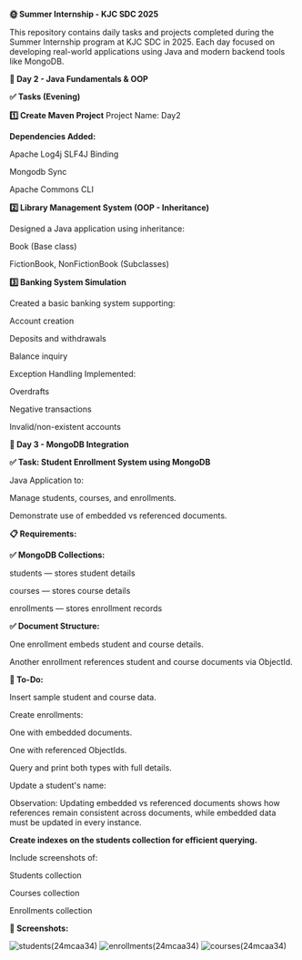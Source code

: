 **🌞 Summer Internship - KJC SDC 2025**


This repository contains daily tasks and projects completed during the Summer Internship program at KJC SDC in 2025. Each day focused on developing real-world applications using Java and modern backend tools like MongoDB.



**📅 Day 2 - Java Fundamentals & OOP**


**✅ Tasks (Evening)**

**1️⃣ Create Maven Project**
Project Name: Day2<regno>

**Dependencies Added:**

Apache Log4j SLF4J Binding

Mongodb Sync

Apache Commons CLI


**2️⃣ Library Management System (OOP - Inheritance)**

Designed a Java application using inheritance:

Book (Base class)

FictionBook, NonFictionBook (Subclasses)

**3️⃣ Banking System Simulation**

Created a basic banking system supporting:

Account creation

Deposits and withdrawals

Balance inquiry

Exception Handling Implemented:

Overdrafts

Negative transactions

Invalid/non-existent accounts



**📅 Day 3 - MongoDB Integration**


**✅ Task: Student Enrollment System using MongoDB**

Java Application to:

Manage students, courses, and enrollments.

Demonstrate use of embedded vs referenced documents.

**📋 Requirements:**

**✅ MongoDB Collections:**

students — stores student details

courses — stores course details

enrollments — stores enrollment records



**✅ Document Structure:**

One enrollment embeds student and course details.

Another enrollment references student and course documents via ObjectId.


**🚀 To-Do:**

Insert sample student and course data.

Create enrollments:

One with embedded documents.

One with referenced ObjectIds.

Query and print both types with full details.

Update a student's name:

Observation: Updating embedded vs referenced documents shows how references remain consistent across documents, while embedded data must be updated in every instance.



**Create indexes on the students collection for efficient querying.**

Include screenshots of:

Students collection

Courses collection

Enrollments collection

**📸 Screenshots:**

![students(24mcaa34)](https://github.com/user-attachments/assets/6b179bef-ed3b-4794-9402-719b2264ba2a)
![enrollments(24mcaa34)](https://github.com/user-attachments/assets/31e21267-b523-421f-9c6e-a91d158ceb42)
![courses(24mcaa34)](https://github.com/user-attachments/assets/8568160a-873e-4893-b2e9-0b1a58e9f304)


